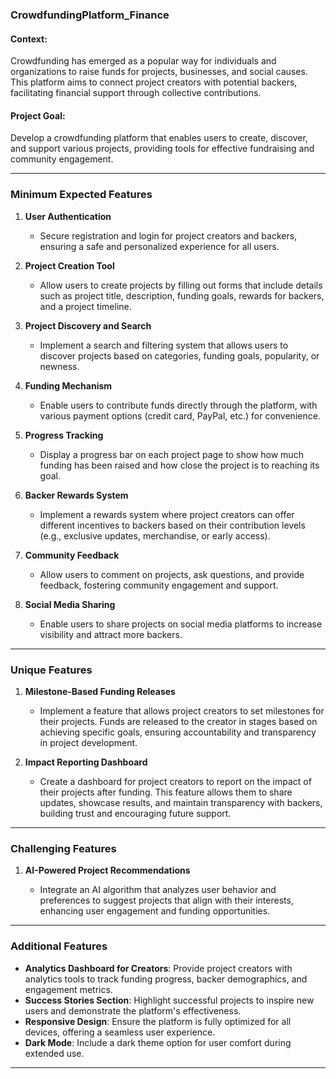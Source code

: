 ### **CrowdfundingPlatform_Finance**

#### Context:

Crowdfunding has emerged as a popular way for individuals and organizations to raise funds for projects, businesses, and social causes. This platform aims to connect project creators with potential backers, facilitating financial support through collective contributions.

#### Project Goal:

Develop a crowdfunding platform that enables users to create, discover, and support various projects, providing tools for effective fundraising and community engagement.

---

### **Minimum Expected Features**

1. **User Authentication**

   - Secure registration and login for project creators and backers, ensuring a safe and personalized experience for all users.

2. **Project Creation Tool**

   - Allow users to create projects by filling out forms that include details such as project title, description, funding goals, rewards for backers, and a project timeline.

3. **Project Discovery and Search**

   - Implement a search and filtering system that allows users to discover projects based on categories, funding goals, popularity, or newness.

4. **Funding Mechanism**

   - Enable users to contribute funds directly through the platform, with various payment options (credit card, PayPal, etc.) for convenience.

5. **Progress Tracking**

   - Display a progress bar on each project page to show how much funding has been raised and how close the project is to reaching its goal.

6. **Backer Rewards System**

   - Implement a rewards system where project creators can offer different incentives to backers based on their contribution levels (e.g., exclusive updates, merchandise, or early access).

7. **Community Feedback**

   - Allow users to comment on projects, ask questions, and provide feedback, fostering community engagement and support.

8. **Social Media Sharing**

   - Enable users to share projects on social media platforms to increase visibility and attract more backers.

---

### **Unique Features**

1. **Milestone-Based Funding Releases**

   - Implement a feature that allows project creators to set milestones for their projects. Funds are released to the creator in stages based on achieving specific goals, ensuring accountability and transparency in project development.

2. **Impact Reporting Dashboard**

   - Create a dashboard for project creators to report on the impact of their projects after funding. This feature allows them to share updates, showcase results, and maintain transparency with backers, building trust and encouraging future support.

---

### **Challenging Features**

1. **AI-Powered Project Recommendations**

   - Integrate an AI algorithm that analyzes user behavior and preferences to suggest projects that align with their interests, enhancing user engagement and funding opportunities.

---

### **Additional Features**

- **Analytics Dashboard for Creators**: Provide project creators with analytics tools to track funding progress, backer demographics, and engagement metrics.
- **Success Stories Section**: Highlight successful projects to inspire new users and demonstrate the platform's effectiveness.
- **Responsive Design**: Ensure the platform is fully optimized for all devices, offering a seamless user experience.
- **Dark Mode**: Include a dark theme option for user comfort during extended use.

---
